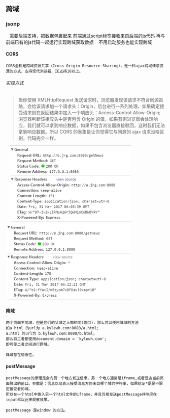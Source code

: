 ## 跨域

### jsonp
    需要后端支持，把数据包裹起来
    前端通过script标签接收来自后端的js代码
    再与前端已有的js代码一起运行实现跨域获取数据
    不用启动服务也能实现跨域
    
#### CORS
    CORS全称是跨域资源共享（Cross-Origin Resource Sharing），是一种ajax跨域请求资源的方式，支持现代浏览器，IE支持10以上。
###### 实现方式
>当你使用 XMLHttpRequest 发送请求时，浏览器发现该请求不符合同源策略，会给该请求加一个请求头：Origin，后台进行一系列处理，如果确定接受请求则在返回结果中加入一个响应头：Access-Control-Allow-Origin; 浏览器判断该相应头中是否包含 Origin 的值，如果有则浏览器会处理响应，我们就可以拿到响应数据，如果不包含浏览器直接驳回，这时我们无法拿到响应数据。所以 CORS 的表象是让你觉得它与同源的 ajax 请求没啥区别，代码完全一样。

    <img src="cors/cors-img.png" tit="cors-img">
    <img src="cors/cors-img2.png" >
#### 降域
    两个页面不同域，但是它们的父域之上都相同(端口)，那么可以使用降域的方法
    如a.html 的url为 a.kylewh.com:8080/a.html;
    a.html 的url为 b.kylewh.com:8080/b.html;
    那么将二者都使用document.domaim = 'kylewh.com';
    即可使二者之间进行跨域。

    降域存在局限性。


#### postMessage
    postMessage的原理是会向另一个地方发送信息，另一个地方通常是iframe,或者是由当前页面弹出的窗口。参数是：信息以及表示接受消息方的来自哪个域的字符串，如果给定*便是不限定接受者的域。
    所以在一个html中嵌入另一个html文件的iframe，并且互相发送postMessage并响应在input框以此来观察效果。

    postMessage 是window 的方法。